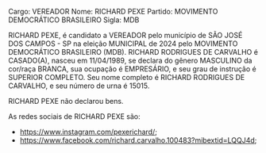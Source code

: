 Cargo: VEREADOR
Nome: RICHARD PEXE
Partido: MOVIMENTO DEMOCRÁTICO BRASILEIRO
Sigla: MDB

RICHARD PEXE, é candidato a VEREADOR pelo município de SÃO JOSÉ DOS CAMPOS - SP na eleição MUNICIPAL de 2024 pelo MOVIMENTO DEMOCRÁTICO BRASILEIRO (MDB).
RICHARD RODRIGUES DE CARVALHO é CASADO(A), nasceu em 11/04/1989, se declara do gênero MASCULINO da cor/raça BRANCA, sua ocupação é EMPRESÁRIO, e seu grau de instrução é SUPERIOR COMPLETO.
Seu nome completo é RICHARD RODRIGUES DE CARVALHO, e seu número de urna é 15015.

RICHARD PEXE não declarou bens.


As redes sociais de RICHARD PEXE são:
- https://www.instagram.com/pexerichard/;
- https://www.facebook.com/richard.carvalho.100483?mibextid=LQQJ4d;